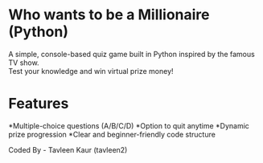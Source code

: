 # Who wants to be a Millionaire (Python)
A simple, console-based quiz game built in Python inspired by the famous TV show.  
Test your knowledge and win virtual prize money!

# Features
*Multiple-choice questions (A/B/C/D)
 *Option to quit anytime
 *Dynamic prize progression
 *Clear and beginner-friendly code structure

Coded By - Tavleen Kaur (tavleen2)
